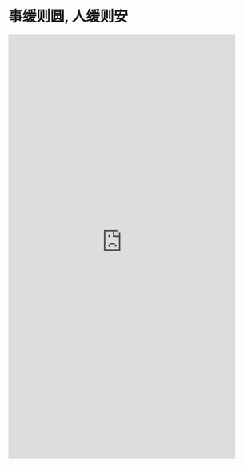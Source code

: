 # 事缓则圆, 人缓则安

 <iframe  
 height=850 
 width=90% 
 src="https://super3windcloud.github.io/Superhomepage.github.io/"  
 frameborder=0  
 allowfullscreen>
 </iframe>

